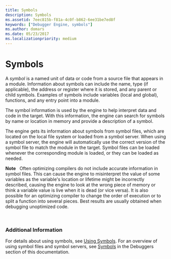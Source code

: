 ```yaml
---
title: Symbols
description: Symbols
ms.assetid: 7eec815b-f81a-4c0f-b862-6ee31be7ed8f
keywords: ["Debugger Engine, symbols"]
ms.author: domars
ms.date: 05/23/2017
ms.localizationpriority: medium
---
```


# Symbols


A *symbol* is a named unit of data or code from a source file that appears in a module. Information about symbols can include the name, type (if applicable), the address or register where it is stored, and any parent or child symbols. Examples of symbols include variables (local and global), functions, and any entry point into a module.

The symbol information is used by the engine to help interpret data and code in the target. With this information, the engine can search for symbols by name or location in memory and provide a description of a symbol.

The engine gets its information about symbols from symbol files, which are located on the local file system or loaded from a symbol server. When using a symbol server, the engine will automatically use the correct version of the symbol file to match the module in the target. Symbol files can be loaded whenever the corresponding module is loaded, or they can be loaded as needed.

**Note**   Often optimizing compilers do not include accurate information in symbol files. This can cause the engine to misinterpret the value of some variables as the variable's location or lifetime might be incorrectly described, causing the engine to look at the wrong piece of memory or think a variable value is live when it is dead (or vice versa). It is also possible for an optimizing compiler to change the order of execution or to split a function into several pieces. Best results are usually obtained when debugging unoptimized code.

 

### <span id="additional_information"></span><span id="ADDITIONAL_INFORMATION"></span>Additional Information

For details about using symbols, see [Using Symbols](using-symbols.md). For an overview of using symbol files and symbol servers, see [Symbols](symbols.md) in the Debuggers section of this documentation.

 

 





